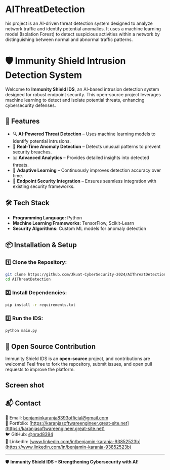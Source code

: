 # AIThreatDetection
his project is an AI-driven threat detection system designed to analyze network traffic and identify potential anomalies. It uses a machine learning model (Isolation Forest) to detect suspicious activities within a network by distinguishing between normal and abnormal traffic patterns.
# 🛡️ Immunity Shield Intrusion Detection System

Welcome to **Immunity Shield IDS**, an AI-based intrusion detection system designed for robust endpoint security. This open-source project leverages machine learning to detect and isolate potential threats, enhancing cybersecurity defenses.

## 🚀 Features

- 🔍 **AI-Powered Threat Detection** – Uses machine learning models to identify potential intrusions.
- 🚫 **Real-Time Anomaly Detection** – Detects unusual patterns to prevent security breaches.
- 📊 **Advanced Analytics** – Provides detailed insights into detected threats.
- 🔄 **Adaptive Learning** – Continuously improves detection accuracy over time.
- 🔐 **Endpoint Security Integration** – Ensures seamless integration with existing security frameworks.

## 🛠️ Tech Stack

- **Programming Language:** Python
- **Machine Learning Frameworks:** TensorFlow, Scikit-Learn
- **Security Algorithms:** Custom ML models for anomaly detection

## 📦 Installation & Setup

### 1️⃣ Clone the Repository:
```sh
git clone https://github.com/Jkuat-CyberSecurity-2024/AIThreatDetection.git
cd AIThreatDetection
```

### 2️⃣ Install Dependencies:
```sh
pip install -r requirements.txt
```

### 3️⃣ Run the IDS:
```sh
python main.py
```

## 📜 Open Source Contribution

Immunity Shield IDS is an **open-source** project, and contributions are welcome! Feel free to fork the repository, submit issues, and open pull requests to improve the platform.

## Screen shot

## 📬 Contact

📧 Email: [benjaminkaranja8393official@gmail.com](mailto:benjaminkaranja8393official@gmail.com)  
🔗 Portfolio: [https://karanjasoftwareengineer.great-site.net](https://karanjasoftwareengineer.great-site.net)  
🐦 GitHub: [@nrad8394](https://github.com/Nrad8394)  
💼 LinkedIn: [www.linkedin.com/in/benjamin-karanja-93852523b](https://www.linkedin.com/in/benjamin-karanja-93852523b)  

---

🛡️ **Immunity Shield IDS – Strengthening Cybersecurity with AI!**

